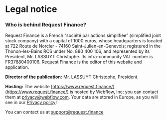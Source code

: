 # Legal notice

### Who is behind Request Finance?

Request Finance is a French “société par actions simplifiée” (simplified joint stock company) with a capital of 1000 euros, whose headquarters is located at 722 Route de Norcier - 74160 Saint-Julien-en-Genevois; registered in the Thonon-les-Bains RCS under No. 880 400 106, and represented by its President, Mr. LASSUYT Christophe. Its intra-community VAT number is FR37880400106. Request Finance is the editor of this website and application.&#x20;

**Director of the publication:** Mr. LASSUYT Christophe, President.

**Hosting:** The website [https://www.request.finance/](https://www.request.finance/) is hosted by Webflow, Inc; you can contact them at [privacy@webflow.com](mailto:privacy@webflow.com). Your data are stored in Europe, as you will see in our [Privacy policy](https://support.request.finance/legal/privacy)!

You can contact us at support@request.finance
